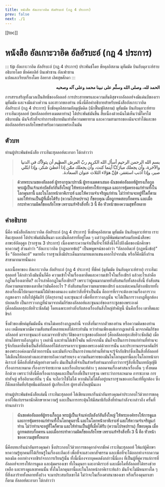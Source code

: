 ```yaml
---
title: หนังสือ อัลเกาะวาอิด อัลอัรบะอ์ (กฎ 4 ประการ)
prev: false
next: ./1
---
```

[[toc]]
# หนังสือ อัลเกาะวาอิด อัลอัรบะอ์ (กฎ 4 ประการ)
::: tip อัลเกาะวาอิด อัลอัรบะอ์ (กฎ 4 ประการ)
ประพันธ์โดย ชัยคุลอิสลาม มุฮัมมัด บินอับดุลวะฮ์ฮาบ  
อธิบายโดย ชัยค์ศอลิฮ์ บินเฟาซาน อัลเฟาซาน  
แปลและเรียบเรียงโดย อิลยาส เลิศสุขศักดา
:::
<p dir="rtl"><strong>
الحمد لله، وصلى الله وسلّم على نبينا محمد وعلى آله وصحبه
</strong></p>

การสรรเสริญทั้งมวลเป็นสิทธิ์ของอัลลอฮ์ การประสาทพรและความสันติสุขจากอัลลอฮ์จงมีแด่นบีของเรามุฮัมมัด และจงมีแด่วงศ์วาน และสาวกของท่าน
อนึ่งนี่คือคำอธิบายสำหรับหนังสืออัลเกาะวาอิด อัลอัรบะอ์ (กฎ 4 ประการ) ซึ่งชัยคุลอิสลามอัลมุญัดดิด (นักฟื้นฟูอิสลาม) มุฮัมมัด บินอับดุลวะฮ์ฮาบ เราะฮิมะฮุลลอฮ์ (ขออัลลอฮ์ทรงเมตตาท่าน) ได้ประพันธ์มันขึ้น สืบเนื่องด้วยฉันไม่เห็นว่ามีใครได้อธิบายมัน ฉันจึงรักที่จะทำการอธิบายมันเท่าที่ความพยายาม และความสามารถของฉันจะทำได้และขอต่ออัลลอฮ์ทรงอภัยโทษสำหรับความบกพร่องในมัน

## ตัวบท

ท่านผู้ประพันธ์หนังสือ เราะฮิมะฮุลลอฮ์ตะอาลา ได้กล่าวว่า

<blockquote><p dir="rtl"><strong>
بسم الله الرحمن الرحيم
أسأل الله الكريم ربّ العرش العظيم أن يتولاّك في الدنيا والآخرة، وأن يجعلك مبارَكـًا أينما كنت، وأن يجعلك ممّن إذا أُعطيَ شكر، وإذا ابتُلي صبر، وإذا أذنب استغفر، فإنّ هؤلاء الثلاث عنوان السعادة.
</strong></p></blockquote>

> **ด้วยพระนามของอัลลอฮ์ ผู้ทรงกรุณาปราณี ผู้ทรงเมตตาเสมอ ฉันขอต่ออัลลอฮ์ผู้ทรงเกื้อกูล พระผู้เป็นเจ้าแห่งบัลลังก์อันยิ่งใหญ่ ให้พระองค์ทรงให้การดูแล และการคุ้มครองแก่ท่านทั้งในโลกดุนยานี้ และในโลกหน้าอาคิเราะฮ์ และให้ความจำเจริญแก่ท่าน ไม่ว่าท่านจะอยู่ที่ใดก็ตาม และให้ท่านเป็นผู้ที่เมื่อได้รับ (ความโปรดปราน) ก็ขอบคุณ เมื่อถูกทดสอบก็อดทน และเมื่อกระทำความผิดก็ขออภัยโทษ เพราะแท้จริงสิ่งทั้ง 3 นี้ คือ หัวหน้าของความสุขทั้งหลาย**

## คำอธิบาย

นี่คือ หนังสืออัลเกาะวาอิด อัลอัรบะอ์ (กฎ 4 ประการ) ซึ่งชัยคุลอิสลาม มุฮัมมัด บินอับดุลวะฮ์ฮาบ เราะฮิมะฮุลลอฮ์ ได้ประพันธ์มันขึ้นมา และมันคือสารที่อยู่โดด ๆ แต่ว่าถูกตีพิมพ์มาพร้อมกับหนังสือษะลาษะฮ์อัลอุศูล (รากฐาน 3 ประการ) เนื่องเพราะความจำเป็นที่จะให้สิ่งนี้ได้ไปถึงมือของนักศึกษาหาความรู้ ส่วนคำว่า “อัลเกาะวาอิด (กฎหลายข้อ)” เป็นพหูพจน์ของคำว่า “อัลกออิดะฮ์ (กฎหนึ่งข้อ)” ซึ่ง “อัลกออิดะฮ์” หมายถึง รากฐานซึ่งมีประเด็นมากมายแตกแขนงออกไปจากมัน หรือก็คือมีกิ่งก้านสาขามากมายนั่นเอง

และเนื้อหาของ อัลเกาะวาอิด อัลอัรบะอ์ (กฎ 4 ประการ) ที่ชัยค์ (มุฮัมมัด บินอับดุลวะฮ์ฮาบ) เราะฮิมะฮุลลอฮ์ ได้กล่าวถึงมันนั้นก็คือ ความเข้าใจในเรื่องเตาฮีดและความเข้าใจในเรื่องชิรก์ แล้วอะไรเล่าคือกฎในเรื่องเตาฮีด? อะไรเล่าคือกฎในเรื่องชิรก์? เพราะว่าผู้คนมากมายยังสับสนกับทั้งสองสิ่งนี้ ยังสับสนกับความหมายของเตาฮีดว่ามันคืออะไร  ? ยังสับสนกับความหมายของชิรก์ และแต่ละคนก็ต่างอธิบายทั้งสองเรื่องนี้ไปตามอารมณ์ใฝ่ต่ำของตนเอง แต่ทว่าสิ่งที่จำเป็นนั้น คือการที่เราจะต้องหวนเรื่องการวางกฎของเรา กลับไปสู่คัมภีร์ (อัลกุรอาน) และซุนนะฮ์ เพื่อที่การวางกฎนั้น จะได้เป็นการวางกฎที่ถูกต้อง ปลอดภัย เป็นการวางกฎที่นำมาจากคัมภีร์ของอัลลอฮ์และซุนนะฮ์ของเราะซูลของพระองค์ (ศ็อลลัลลอฮุอะลัยฮิวะซัลลัม) โดยเฉพาะอย่างยิ่งกับสองเรื่องอันสิ่งใหญ่สำคัญนี้ นั่นคือเรื่อง เตาฮีดและชิรก์	

ซึ่งตัวของชัยค์มุฮัมมัดนั้น ท่านไม่เคยอ้างกฎเหล่านี้ จากสิ่งที่มาจากตัวของท่าน หรือความคิดของท่านเอง เหมือนพวกมีความสับสนทั้งหลายแหล่ได้กระทำมัน ทว่าท่านเพียงแต่เอากฎเหล่านี้ มาจากคัมภีร์ของอัลลอฮ์ มาจากซุนนะฮ์ และมาจากชีวประวัติของเราะซูลของอัลลอฮ์ (ศ็อลลัลลอฮุอะลัยฮิวะซัลลัม)
เมื่อท่านได้ทราบถึงกฎต่าง ๆ เหล่านี้ และท่านได้เข้าใจมัน หลังจากนั้น มันก็จะเป็นการง่ายแก่ท่านที่ท่านจะรู้จักกับเตาฮีดซึ่งเป็นสิ่งที่อัลลอฮ์ได้ส่งบรรดาเราะซูลของพระองค์ด้วยการนั้น และประทานบรรดาคัมภีร์ของพระองค์ลงมาก็ด้วยการนั้น และมันยังจะเป็นการง่ายแก่ท่านที่ท่านจะรู้จักกับชิรก์ซึ่งเป็นสิ่งที่อัลลอฮ์ได้เตือนให้ออกห่างและสาธยายถึงความร้ายแรง ความอันตรายของมันในโลกดุนยานี้และในโลกหน้าอาคิเราะฮ์ นี่คือสิ่งที่สำคัญอย่างยวดยิ่ง มันเป็นสิ่งที่จำเป็นสำหรับท่านมากยิ่งกว่าการรู้สิ่งที่เป็นบทบัญญัติเรื่องการละหมาด เรื่องการจ่ายซะกาต และเรื่องอิบาดะฮ์ต่าง ๆ ตลอดจนเรื่องศาสนาเรื่องอื่น ๆ ทั้งหมดอีกด้วย เพราะว่าสิ่งนี้คือเรื่องแรกสุดและเป็นเรื่องที่เป็นรากฐาน เพราะว่าการละหมาด การซะกาต การทำฮัจญ์ หรืออิบาดะฮ์อื่น ๆ นั้น จะถือว่าใช้ไม่ได้ หากมันไม่ได้ตั้งอยู่บนรากฐานของอะกีดะฮ์ที่ถูกต้อง ซึ่งก็คือเตาฮีดที่บริสุทธิ์แด่อัลลอฮ์ ผู้เกรียงไกร ผู้ทรงยิ่งใหญ่นั่นเอง

ท่านผู้ประพันธ์หนังสือเล่มนี้ เราะฮิมะฮุลลอฮ์ ได้เขียนบทเกริ่นนำอันทรงคุณค่าประกอบไว้ด้วยการขอดุอาอ์ให้แก่บรรดานักศึกษาหาความรู้ และเป็นการกระตุ้นให้มีสมาธิกับสิ่งที่ท่านกำลังจะกล่าวถึง ครั้นที่ท่านกล่าวว่า

> **ฉันขอต่ออัลลอฮ์ผู้ทรงเกื้อกูล พระผู้เป็นเจ้าแห่งบัลลังก์อันยิ่งใหญ่ ให้พระองค์ทรงให้การดูแล และการคุ้มครองแก่ท่านทั้งในโลกดุนยานี้ และในโลกหน้าอาคิเราะฮ์ และให้ความจำเจริญแก่ท่าน ไม่ว่าท่านจะอยู่ที่ใดก็ตาม และให้ท่านเป็นผู้ที่เมื่อได้รับ (ความโปรดปราน) ก็ขอบคุณ เมื่อถูกทดสอบก็อดทน และเมื่อกระทำความผิดก็ขออภัยโทษ เพราะแท้จริงสิ่งทั้ง 3 นี้ คือ หัวหน้าของความสุขทั้งหลาย**

นี่คือบทเกริ่นนำอันทรงคุณค่า ซึ่งประกอบไว้ด้วยการขอดุอาอ์จากชัยค์ เราะฮิมะฮุลลอฮ์ ให้แก่ผู้ศึกษาหาความรู้ทุกคนที่ได้เรียนรู้ในเรื่องอะกีดะฮ์ เพื่อที่จะแสวงหาสัจธรรม และเพื่อที่จะได้ออกห่างจากความหลงผิด ออกห่างจากชิรก์จากการเรียนรู้นั้น ทั้งนี้เนื่องจากบุคคลดังกล่าวนี้นี่เอง ที่เป็นผู้ที่คู่ควรแก่การที่อัลลอฮ์จะทรงให้การดูแล และคุ้มครองเขา ทั้งในดุนยา และอาคิเราะฮ์ และเมื่อใดที่อัลลอฮ์ได้ทรงช่วยเหลือ และทรงดูแลเขาคนนั้น ทั้งในโลกดุนยานี้และในโลกหน้าอาคิเราะฮ์แล้ว มันก็จะไม่มีหนทางใด ๆ ที่สิ่งเลวร้ายทั้งหลายทั้งปวง จะมาประสบกับเขาได้ ไม่ว่าจะในเรื่องศาสนาของเขา หรือเรื่องดุนยาเขาก็ตาม อัลลอฮ์ตะอาลา ได้กล่าวว่า
